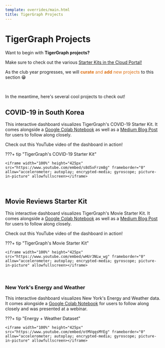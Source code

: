 ```yaml
---
template: overrides/main.html
title: TigerGraph Projects
---
```


# TigerGraph Projects

Want to begin with **TigerGraph projects?**

Make sure to check out the various [Starter Kits in the Cloud Portal!](https://tgcloud.io/)

As the club year progresses, we will <font color='#DD6EOF'>**curate** and **add** new projects</font> to this section 😁

&nbsp; &nbsp;

In the meantime, here's several cool projects to check out!

## COVID-19 in South Korea

This interactive dashboard visualizes TigerGraph's COVID-19 Starter Kit. It comes alongside a
[Google Colab Notebook](https://colab.research.google.com/drive/1ElzCA9BXJsNuJxn7yq7Mgfmvwtvf-lag?usp=sharing)
 as well as a [Medium Blog Post](https://towardsdatascience.com/mapping-covid-19-cases-with-plotly-and-tigergraph-f529f32c1a40)
for users to follow along closely.

Check out this YouTube video of the dashboard in action!

???+ tip "TigerGraph's COVID-19 Starter Kit"

    <iframe width="100%" height="425px" src="https://www.youtube.com/embed/s8d5xFrzm8g" frameborder="0" allow="accelerometer; autoplay; encrypted-media; gyroscope; picture-in-picture" allowfullscreen></iframe>

&nbsp; &nbsp;



## Movie Reviews Starter Kit


This interactive dashboard visualizes TigerGraph's Movie Starter Kit. It comes alongside a
[Google Colab Notebook](https://colab.research.google.com/drive/1eF7SY_2D9ynAEHjmU3xjOLI7xWSR7FH0#scrollTo=Nxhp_9GZ0MQL)
 as well as a [Medium Blog Post](https://advit-deepak.medium.com/visualizing-movie-recommendations-using-plotly-and-tigergraph-4052eae27d82)
for users to follow along closely.

Check out this YouTube video of the dashboard in action!

???+ tip "TigerGraph's Movie Starter Kit"

    <iframe width="100%" height="425px" src="https://www.youtube.com/embed/wHUr3NLw_wg" frameborder="0" allow="accelerometer; autoplay; encrypted-media; gyroscope; picture-in-picture" allowfullscreen></iframe>

&nbsp; &nbsp;

### New York's Energy and Weather

This interactive dashboard visualizes New York's Energy and Weather data. It comes alongside a
[Google Colab Notebook](https://colab.research.google.com/drive/1R8P6V8AGd7eumoIA6Poqh0Dy8BuKIThi?usp=sharing)
for users to follow along closely and was presented at a webinar.

???+ tip "Energy + Weather Dataset"

    <iframe width="100%" height="425px" src="https://www.youtube.com/embed/otMVqqsMYEg" frameborder="0" allow="accelerometer; autoplay; encrypted-media; gyroscope; picture-in-picture" allowfullscreen></iframe>

&nbsp; &nbsp;
